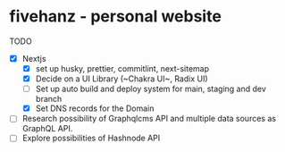 # fivehanz - personal website

TODO

- [x] Nextjs
  - [x] set up husky, prettier, commitlint, next-sitemap
  - [x] Decide on a UI Library (~Chakra UI~, Radix UI)
  - [ ] Set up auto build and deploy system for main, staging and dev branch
  - [x] Set DNS records for the Domain
- [ ] Research possibility of Graphqlcms API and multiple data sources as GraphQL API.
- [ ] Explore possibilities of Hashnode API
